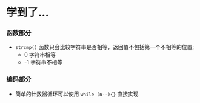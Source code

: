 # 学到了...

### 函数部分
-  ```strcmp()``` 函数只会比较字符串是否相等，返回值不包括第一个不相等的位置;
    -   0 字符串相等
    - -1 字符串不相等

### 编码部分

- 简单的计数器循环可以使用 ```while (n--){}``` 直接实现

